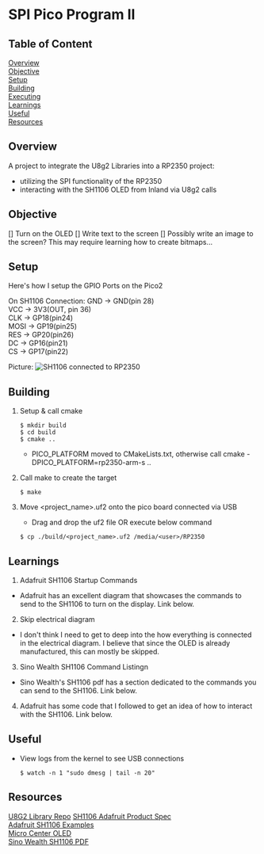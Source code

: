 # SPI Pico Program II

## Table of Content
[Overview](#overview)<br>
[Objective](#objective)<br>
[Setup](#setup)<br>
[Building](#building)<br>
[Executing](#executing)<br>
[Learnings](#learnings)<br>
[Useful](#useful)<br>
[Resources](#resources)<br>

## Overview

A project to integrate the U8g2 Libraries into a RP2350 project:
- utilizing the SPI functionality of the RP2350
- interacting with the SH1106 OLED from Inland via U8g2 calls

## Objective

[] Turn on the OLED
[] Write text to the screen
[] Possibly write an image to the screen? This may require learning how to create bitmaps...

## Setup

Here's how I setup the GPIO Ports on the Pico2

On SH1106 Connection:
GND -> GND(pin 28)<br>
VCC -> 3V3(OUT, pin 36)<br>
CLK -> GP18(pin24)<br>
MOSI -> GP19(pin25)<br>
RES -> GP20(pin26)<br>
DC -> GP16(pin21)<br>
CS -> GP17(pin22)<br>

Picture:
![SH1106 connected to RP2350](images/SH1106_with_RP2350.jpg)

## Building 
1. Setup & call cmake
    ```
    $ mkdir build
    $ cd build
    $ cmake ..
    ```

    - PICO_PLATFORM moved to CMakeLists.txt, otherwise call cmake -DPICO_PLATFORM=rp2350-arm-s ..

2. Call make to create the target
    ```
    $ make
    ```

3. Move <project_name>.uf2 onto the pico board connected via USB
   - Drag and drop the uf2 file OR execute below command

    ```
    $ cp ./build/<project_name>.uf2 /media/<user>/RP2350
    ```
## Learnings

1. Adafruit SH1106 Startup Commands
- Adafruit has an excellent diagram that showcases the commands to send to the SH1106 to turn on the display. Link below.

2. Skip electrical diagram
- I don't think I need to get to deep into the how everything is connected in the electrical diagram. I believe that since the OLED is already manufactured, this can mostly be skipped.

3. Sino Wealth SH1106 Command Listingn
- Sino Wealth's SH1106 pdf has a section dedicated to the commands you can send to the SH1106. Link below.

4. Adafruit has some code that I followed to get an idea of how to interact with the SH1106. Link below.

## Useful

- View logs from the kernel to see USB connections
    ```
    $ watch -n 1 "sudo dmesg | tail -n 20"
    ```

## Resources

[U8G2 Library Repo](https://github.com/olikraus/u8g2)
[SH1106 Adafruit Product Spec](https://cdn-shop.adafruit.com/product-files/5228/5223-ds.pdf)<br>
[Adafruit SH1106 Examples](https://github.com/adafruit/Adafruit_SH110x/blob/master/)<br>
[Micro Center OLED](https://www.microcenter.com/product/643965/inland-iic-spi-13-128x64-oled-v20-graphic-display-module-for-arduino-uno-r3)<br>
[Sino Wealth SH1106 PDF](https://www.pololu.com/file/0J1813/SH1106.pdf)<br>
